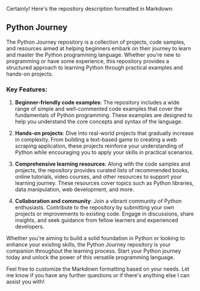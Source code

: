 Certainly! Here's the repository description formatted in Markdown:

## Python Journey

The Python Journey repository is a collection of projects, code samples, and resources aimed at helping beginners embark on their journey to learn and master the Python programming language. Whether you're new to programming or have some experience, this repository provides a structured approach to learning Python through practical examples and hands-on projects.

### Key Features:

1. **Beginner-friendly code examples**: The repository includes a wide range of simple and well-commented code examples that cover the fundamentals of Python programming. These examples are designed to help you understand the core concepts and syntax of the language.

2. **Hands-on projects**: Dive into real-world projects that gradually increase in complexity. From building a text-based game to creating a web scraping application, these projects reinforce your understanding of Python while encouraging you to apply your skills in practical scenarios.

3. **Comprehensive learning resources**: Along with the code samples and projects, the repository provides curated lists of recommended books, online tutorials, video courses, and other resources to support your learning journey. These resources cover topics such as Python libraries, data manipulation, web development, and more.

4. **Collaboration and community**: Join a vibrant community of Python enthusiasts. Contribute to the repository by submitting your own projects or improvements to existing code. Engage in discussions, share insights, and seek guidance from fellow learners and experienced developers.

Whether you're aiming to build a solid foundation in Python or looking to enhance your existing skills, the Python Journey repository is your companion throughout the learning process. Start your Python journey today and unlock the power of this versatile programming language.

Feel free to customize the Markdown formatting based on your needs. Let me know if you have any further questions or if there's anything else I can assist you with!